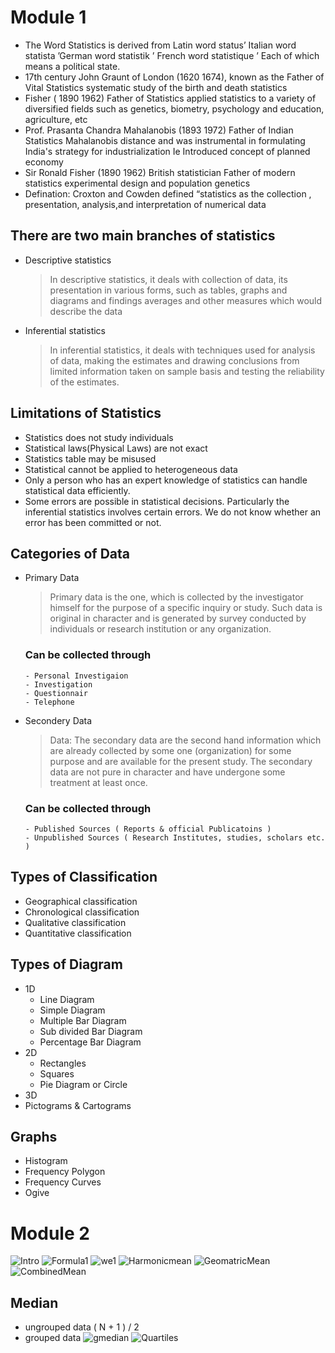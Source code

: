 # Module 1
  - The Word Statistics is derived from Latin word status’ Italian word statista ’German word statistik ’ French word statistique ’ Each of which means a political state.
  - 17th century John Graunt of London (1620 1674), known as the Father of
Vital Statistics systematic study of the birth and death statistics
  - Fisher ( 1890 1962) Father of Statistics applied statistics to a
variety of diversified fields such as genetics, biometry, psychology
and education, agriculture, etc
  - Prof. Prasanta Chandra Mahalanobis (1893 1972) Father of Indian
Statistics Mahalanobis distance and was instrumental in
formulating India's strategy for industrialization Ie Introduced
concept of planned economy
- Sir Ronald Fisher (1890 1962) British statistician Father of
modern statistics experimental design and population genetics
- Defination: Croxton and Cowden defined “statistics as the collection , presentation, analysis,and interpretation of numerical data
## There are two main branches of statistics
- Descriptive statistics
  > In
descriptive statistics, it deals with collection of data, its
presentation in various forms, such as tables, graphs and
diagrams and findings averages and other measures which
would describe the data
- Inferential statistics
  > In
inferential statistics, it deals with techniques used for
analysis of data, making the estimates and drawing
conclusions from limited information taken on sample
basis and testing the reliability of the estimates.

## Limitations of Statistics
  - Statistics does not study individuals
  - Statistical laws(Physical Laws) are not exact
  - Statistics table may be misused
  - Statistical cannot be applied to heterogeneous data
  - Only a person who has an expert knowledge of statistics can
handle statistical data efficiently.
  - Some errors are possible in statistical decisions. Particularly
the inferential statistics involves certain errors. We do not
know whether an error has been committed or not.

## Categories of Data
 - Primary Data
   > Primary data is the one, which is collected
by the investigator himself for the purpose of a specific
inquiry or study. Such data is original in character and is
generated by survey conducted by individuals or research
institution or any organization.
   ### Can be collected through
       - Personal Investigaion
       - Investigation
       - Questionnair
       - Telephone
 - Secondery Data
   > Data: The secondary data are the second hand
information which are already collected by some one
(organization) for some purpose and are available for the
present study. The secondary data are not pure in
character and have undergone some treatment at least
once.
    ### Can be collected through
       - Published Sources ( Reports & official Publicatoins )
       - Unpublished Sources ( Research Institutes, studies, scholars etc. )
 ## Types of Classification
   - Geographical classification
   - Chronological classification
   - Qualitative classification
   - Quantitative classification
   
 ## Types of Diagram
   - 1D
     - Line Diagram
     - Simple Diagram
     - Multiple Bar Diagram
     - Sub divided Bar Diagram
     - Percentage Bar Diagram
   - 2D 
     - Rectangles
     - Squares
     - Pie Diagram or Circle
   - 3D
   - Pictograms & Cartograms
 ## Graphs
   - Histogram 
   - Frequency Polygon
   - Frequency Curves
   - Ogive

# Module 2
![Intro](https://img.brainkart.com/extra3/gzmI2Cx.jpg)
![Formula1](https://www.sarthaks.com/?qa=blob&qa_blobid=2642361847477734336)
![we1](https://encrypted-tbn0.gstatic.com/images?q=tbn:ANd9GcRL0hJ5IrWaJRSRvWAKIffVJHVj7OPt72DFGw&usqp=CAU)
![Harmonicmean](https://image.slidesharecdn.com/harshitsession1-171105085114/95/measures-of-central-tendency-biostatstics-50-638.jpg?cb=1537289816)
![GeomatricMean](https://image.slidesharecdn.com/harshitsession1-171105085114/95/measures-of-central-tendency-biostatstics-45-638.jpg?cb=1537289816)
![CombinedMean](https://www.onlinemath4all.com/images/measuresofvariability19.png)
## Median
 - ungrouped data 
   ( N + 1 ) / 2
 - grouped data
   ![gmedian](https://concept-stories.s3.ap-south-1.amazonaws.com/test/Stories%20-%20Images_story_73049/image_2019-07-10%2007%3A15%3A50.410147%2B00%3A00)
![Quartiles](https://image.slidesharecdn.com/christians-140107054346-phpapp02/95/quartile-deviation-3-638.jpg?cb=1389073454)

